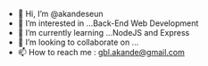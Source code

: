 - 👋 Hi, I’m @akandeseun
- 👀 I’m interested in ...Back-End Web Development
- 🌱 I’m currently learning ...NodeJS and Express
- 💞️ I’m looking to collaborate on ...
- 📫 How to reach me :
                      gbl.akande@gmail.com

<!---
akandeseun/akandeseun is a ✨ special ✨ repository because its `README.md` (this file) appears on your GitHub profile.
You can click the Preview link to take a look at your changes.
--->
